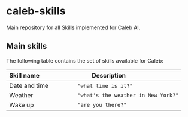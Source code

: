 # caleb-skills
Main repository for all Skills implemented for Caleb AI.

## Main skills 
The following table contains the set of skills available for Caleb:

|Skill name                     |Description                         |
|-------------------------------|-----------------------------|
|Date and time         |`"what time is it?"`      |
|Weather           |`"what's the weather in New York?"` |
|Wake up|`"are you there?"` |
